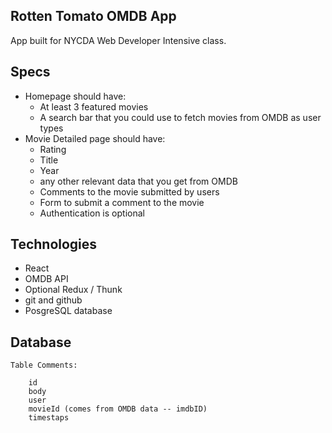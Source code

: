 ## Rotten Tomato OMDB App

App built for NYCDA Web Developer Intensive class.

## Specs

- Homepage should have:
    - At least 3 featured movies
    - A search bar that you could use to fetch movies from OMDB as user types
- Movie Detailed page should have:
    - Rating
    - Title
    - Year
    - any other relevant data that you get from OMDB
    - Comments to the movie submitted by users
    - Form to submit a comment to the movie
    - Authentication is optional

## Technologies

- React
- OMDB API
- Optional Redux / Thunk
- git and github
- PosgreSQL database

## Database
```
Table Comments:

    id
    body
    user
    movieId (comes from OMDB data -- imdbID)
    timestaps

```
